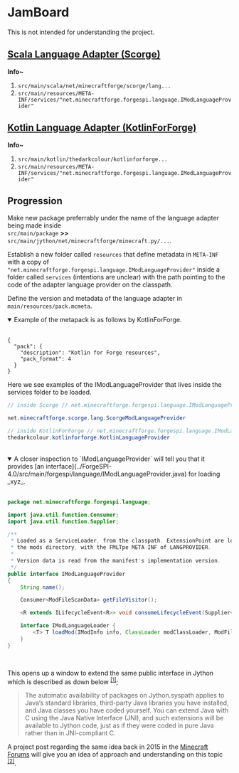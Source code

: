 # JamBoard

This is not intended for understanding the project.

## [Scala Language Adapter (Scorge)](https://github.com/MinecraftForge/Scorge)

**Info~**

1. `src/main/scala/net/minecraftforge/scorge/lang...`
2. `src/main/resources/META-INF/services/"net.minecraftforge.forgespi.language.IModLanguageProvider"`

## [Kotlin Language Adapter (KotlinForForge)](https://github.com/thedarkcolour/KotlinForForge)

**Info~**

1. `src/main/kotlin/thedarkcolour/kotlinforforge...`
2. `src/main/resources/META-INF/services/"net.minecraftforge.forgespi.language.IModLanguageProvider"`

## Progression

Make new package preferrably under the name of the language adapter being made inside<br> `src/main/package` **>>** `src/main/jython/net/minecraftforge/minecraft.py/...`.

Establish a new folder called `resources` that define metadata in `META-INF` with a copy of `"net.minecraftforge.forgespi.language.IModLanguageProvider"` inside a folder called `services` (intentions are unclear) with the path pointing to the code of the adapter language provider on the classpath.

Define the version and metadata of the language adapter in `main/resources/pack.mcmeta`.

<details open>
<summary>
Example of the metapack is as follows by KotlinForForge.<br><br>
</summary>

```mcmeta
{
  "pack": {
    "description": "Kotlin for Forge resources",
    "pack_format": 4
  }
}
```

Here we see examples of the IModLanguageProvider that lives inside the services folder to be loaded.

```java
// inside Scorge // net.minecraftforge.forgespi.language.IModLanguageProvider

net.minecraftforge.scorge.lang.ScorgeModLanguageProvider

// inside KotlinForForge // net.minecraftforge.forgespi.language.IModLanguageProvider
thedarkcolour.kotlinforforge.KotlinLanguageProvider
```

<br>
</details>

<details open>
<summary>
A closer inspection to `IModLanguageProvider` will tell you that it provides [an interface](../ForgeSPI-4.0/src/main/forgespi/language/IModLanguageProvider.java) for loading _xyz_.</summary><br>

```java
package net.minecraftforge.forgespi.language;

import java.util.function.Consumer;
import java.util.function.Supplier;

/**
 * Loaded as a ServiceLoader, from the classpath. ExtensionPoint are loaded from
 * the mods directory, with the FMLTpe META-INF of LANGPROVIDER.
 *
 * Version data is read from the manifest's implementation version.
 */
public interface IModLanguageProvider
{
    String name();

    Consumer<ModFileScanData> getFileVisitor();

    <R extends ILifecycleEvent<R>> void consumeLifecycleEvent(Supplier<R> consumeEvent);

    interface IModLanguageLoader {
        <T> T loadMod(IModInfo info, ClassLoader modClassLoader, ModFileScanData modFileScanResults);
    }
}
```

</details><br>

This opens up a window to extend the same public interface in Jython which is described as down below <sup>[[1]](https://www.oreilly.com/library/view/python-in-a/0596100469/ch26.html)</sup>;

> The automatic availability of packages on Jython.syspath applies to Java’s standard libraries, third-party Java libraries you have installed, and Java classes you have coded yourself. You can extend Java with C using the Java Native Interface (JNI), and such extensions will be available to Jython code, just as if they were coded in pure Java rather than in JNI-compliant C.

A project post regarding the same idea back in 2015 in the [Minecraft Forums](https://www.minecraftforum.net/) will give you an idea of approach and understanding on this topic <sup>[[2]](https://www.minecraftforum.net/forums/mapping-and-modding-java-edition/minecraft-mods/modification-development/2532785-jython-for-modding)</sup>.
